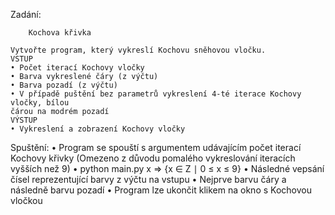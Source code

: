 Zadání:

        Kochova křivka

    Vytvořte program, který vykreslí Kochovu sněhovou vločku.
    VSTUP
    • Počet iterací Kochovy vločky
    • Barva vykreslené čáry (z výčtu)
    • Barva pozadí (z výčtu)
    • V případě puštění bez parametrů vykreslení 4-té iterace Kochovy vločky, bílou
    čárou na modrém pozadí
    VÝSTUP
    • Vykreslení a zobrazení Kochovy vločky

Spuštění:
• Program se spouští s argumentem udávajícím počet iterací Kochovy křivky (Omezeno z důvodu pomalého vykreslování iteracích vyšších než 9)
• python main.py x => {x ∈ Z ∣ 0 ≤ x ≤ 9}
• Následné vepsání čísel reprezentující barvy z výčtu na vstupu
• Nejprve barvu čáry a následně barvu pozadí
• Program lze ukončit klikem na okno s Kochovou vločkou
